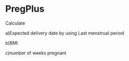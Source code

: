 # PregPlus

Calculate 

a)Expected delivery date by using Last menstrual period

b)BMI

c)number of weeks pregnant
